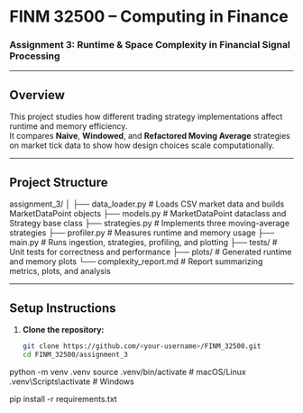 # FINM 32500 – Computing in Finance  
### Assignment 3: Runtime & Space Complexity in Financial Signal Processing

---

## Overview
This project studies how different trading strategy implementations affect runtime and memory efficiency.  
It compares **Naive**, **Windowed**, and **Refactored Moving Average** strategies on market tick data to show how design choices scale computationally.

---

## Project Structure
assignment_3/
│
├── data_loader.py # Loads CSV market data and builds MarketDataPoint objects
├── models.py # MarketDataPoint dataclass and Strategy base class
├── strategies.py # Implements three moving-average strategies
├── profiler.py # Measures runtime and memory usage
├── main.py # Runs ingestion, strategies, profiling, and plotting
├── tests/ # Unit tests for correctness and performance
├── plots/ # Generated runtime and memory plots
└── complexity_report.md # Report summarizing metrics, plots, and analysis



---

## Setup Instructions
1. **Clone the repository:**
   ```bash
   git clone https://github.com/<your-username>/FINM_32500.git
   cd FINM_32500/assignment_3

python -m venv .venv
source .venv/bin/activate  # macOS/Linux
.venv\Scripts\activate     # Windows

pip install -r requirements.txt



